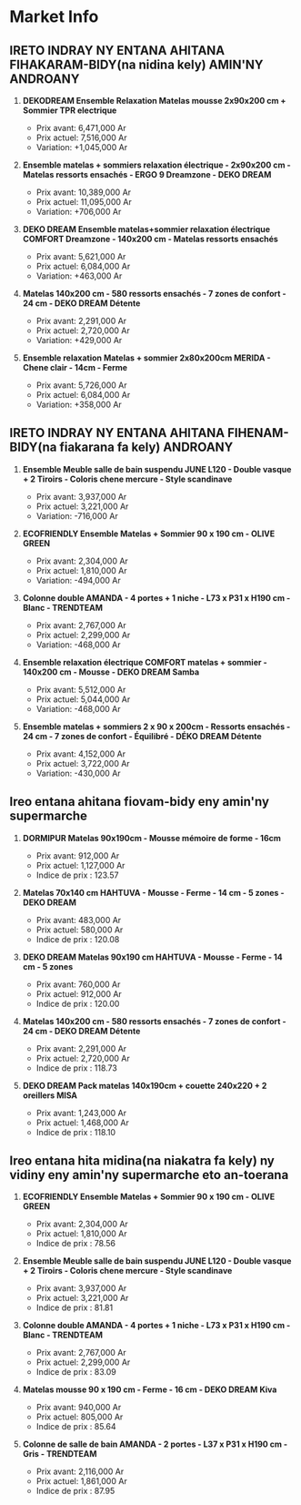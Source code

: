 # Market Info

## IRETO INDRAY NY ENTANA AHITANA FIHAKARAM-BIDY(na nidina kely) AMIN'NY ANDROANY

1. **DEKODREAM Ensemble Relaxation Matelas mousse 2x90x200 cm + Sommier TPR electrique**
   - Prix avant: 6,471,000 Ar
   - Prix actuel: 7,516,000 Ar
   - Variation: +1,045,000 Ar

2. **Ensemble matelas + sommiers relaxation électrique - 2x90x200 cm - Matelas ressorts ensachés - ERGO 9 Dreamzone - DEKO DREAM**
   - Prix avant: 10,389,000 Ar
   - Prix actuel: 11,095,000 Ar
   - Variation: +706,000 Ar

3. **DEKO DREAM Ensemble matelas+sommier relaxation électrique COMFORT Dreamzone - 140x200 cm - Matelas ressorts ensachés**
   - Prix avant: 5,621,000 Ar
   - Prix actuel: 6,084,000 Ar
   - Variation: +463,000 Ar

4. **Matelas 140x200 cm - 580 ressorts ensachés - 7 zones de confort - 24 cm - DEKO DREAM Détente**
   - Prix avant: 2,291,000 Ar
   - Prix actuel: 2,720,000 Ar
   - Variation: +429,000 Ar

5. **Ensemble relaxation Matelas + sommier 2x80x200cm MERIDA - Chene clair - 14cm - Ferme**
   - Prix avant: 5,726,000 Ar
   - Prix actuel: 6,084,000 Ar
   - Variation: +358,000 Ar

## IRETO INDRAY NY ENTANA AHITANA FIHENAM-BIDY(na fiakarana fa kely) ANDROANY

1. **Ensemble Meuble salle de bain suspendu JUNE L120 - Double vasque + 2 Tiroirs - Coloris chene mercure - Style scandinave**
   - Prix avant: 3,937,000 Ar
   - Prix actuel: 3,221,000 Ar
   - Variation: -716,000 Ar

2. **ECOFRIENDLY Ensemble Matelas + Sommier 90 x 190 cm - OLIVE GREEN**
   - Prix avant: 2,304,000 Ar
   - Prix actuel: 1,810,000 Ar
   - Variation: -494,000 Ar

3. **Colonne double AMANDA - 4 portes + 1 niche - L73 x P31 x H190 cm - Blanc - TRENDTEAM**
   - Prix avant: 2,767,000 Ar
   - Prix actuel: 2,299,000 Ar
   - Variation: -468,000 Ar

4. **Ensemble relaxation électrique COMFORT matelas + sommier - 140x200 cm - Mousse - DEKO DREAM Samba**
   - Prix avant: 5,512,000 Ar
   - Prix actuel: 5,044,000 Ar
   - Variation: -468,000 Ar

5. **Ensemble matelas + sommiers 2 x 90 x 200cm - Ressorts ensachés - 24 cm - 7 zones de confort - Équilibré - DÉKO DREAM Détente**
   - Prix avant: 4,152,000 Ar
   - Prix actuel: 3,722,000 Ar
   - Variation: -430,000 Ar

## Ireo entana ahitana fiovam-bidy eny amin'ny supermarche

1. **DORMIPUR Matelas 90x190cm - Mousse mémoire de forme - 16cm**
   - Prix avant: 912,000 Ar
   - Prix actuel: 1,127,000 Ar
   - Indice de prix : 123.57

2. **Matelas 70x140 cm HAHTUVA - Mousse - Ferme - 14 cm - 5 zones - DEKO DREAM**
   - Prix avant: 483,000 Ar
   - Prix actuel: 580,000 Ar
   - Indice de prix : 120.08

3. **DEKO DREAM Matelas 90x190 cm HAHTUVA - Mousse - Ferme - 14 cm - 5 zones**
   - Prix avant: 760,000 Ar
   - Prix actuel: 912,000 Ar
   - Indice de prix : 120.00

4. **Matelas 140x200 cm - 580 ressorts ensachés - 7 zones de confort - 24 cm - DEKO DREAM Détente**
   - Prix avant: 2,291,000 Ar
   - Prix actuel: 2,720,000 Ar
   - Indice de prix : 118.73

5. **DEKO DREAM Pack matelas 140x190cm + couette 240x220 + 2 oreillers MISA**
   - Prix avant: 1,243,000 Ar
   - Prix actuel: 1,468,000 Ar
   - Indice de prix : 118.10

## Ireo entana hita midina(na niakatra fa kely) ny vidiny eny amin'ny supermarche eto an-toerana

1. **ECOFRIENDLY Ensemble Matelas + Sommier 90 x 190 cm - OLIVE GREEN**
   - Prix avant: 2,304,000 Ar
   - Prix actuel: 1,810,000 Ar
   - Indice de prix : 78.56

2. **Ensemble Meuble salle de bain suspendu JUNE L120 - Double vasque + 2 Tiroirs - Coloris chene mercure - Style scandinave**
   - Prix avant: 3,937,000 Ar
   - Prix actuel: 3,221,000 Ar
   - Indice de prix : 81.81

3. **Colonne double AMANDA - 4 portes + 1 niche - L73 x P31 x H190 cm - Blanc - TRENDTEAM**
   - Prix avant: 2,767,000 Ar
   - Prix actuel: 2,299,000 Ar
   - Indice de prix : 83.09

4. **Matelas mousse 90 x 190 cm - Ferme - 16 cm - DEKO DREAM Kiva**
   - Prix avant: 940,000 Ar
   - Prix actuel: 805,000 Ar
   - Indice de prix : 85.64

5. **Colonne de salle de bain AMANDA - 2 portes - L37 x P31 x H190 cm - Gris - TRENDTEAM**
   - Prix avant: 2,116,000 Ar
   - Prix actuel: 1,861,000 Ar
   - Indice de prix : 87.95

